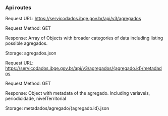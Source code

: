 ### Api routes

Request URL: https://servicodados.ibge.gov.br/api/v3/agregados

Request Method: GET

Response: Array of Objects with broader categories of data including listing possible agregados.

Storage: agregados.json


Request URL: https://servicodados.ibge.gov.br/api/v3/agregados/{agregado.id}/metadados

Request Method: GET

Response: Object with metadata of the agregado. Including variaveis, periodicidade, nivelTerritorial

Storage: metadados/agregado/{agregado.id}.json